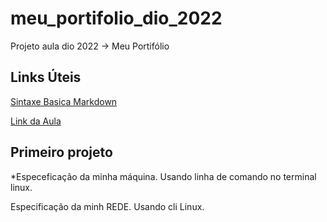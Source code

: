 # meu_portifolio_dio_2022
Projeto aula dio 2022 -> Meu Portifólio

## Links Úteis
[Sintaxe Basica Markdown](https://www.markdownguide.org/basic-syntax/)

[Link da Aula](https://web.dio.me/lab/criando-seu-primeiro-repositorio-no-github-para-compartilhar-seu-progresso/learning/e714fb1c-4990-4c47-99a5-d97703e40b4d)

## Primeiro projeto
*Especeficação da minha máquina. Usando linha de comando no terminal linux.

Especificação da minh REDE. Usando cli Linux.
